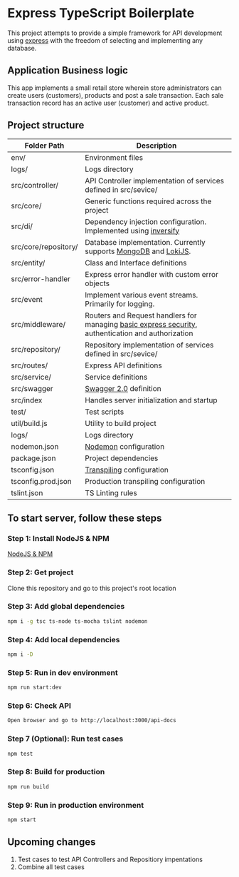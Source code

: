 # Express TypeScript Boilerplate

This project attempts to provide a simple framework for API development using [express](https://github.com/expressjs/express) with the freedom of selecting and implementing any database.

## Application Business logic

This app implements a small retail store wherein store administrators can create users (customers), products and post a sale transaction. Each sale transaction record has an active user (customer) and active product.

## Project structure
| Folder Path | Description |
| ------------- | ------------- |
| env/ | Environment files |
| logs/ | Logs directory |
| src/controller/ | API Controller implementation of services defined in src/sevice/ |
| src/core/ | Generic functions required across the project |
| src/di/ | Dependency injection configuration. Implemented using [inversify](https://www.npmjs.com/package/inversify) |
| src/core/repository/ | Database implementation. Currently supports [MongoDB](https://www.mongodb.com/) and [LokiJS](https://github.com/techfort/LokiJS). |
| src/entity/ | Class and Interface definitions |
| src/error-handler | Express error handler with custom error objects |
| src/event | Implement various event streams. Primarily for logging. |
| src/middleware/ | Routers and Request handlers for managing [basic express security](https://expressjs.com/en/advanced/best-practice-security.html), authentication and authorization |
| src/repository/ | Repository implementation of services defined in src/sevice/ |
| src/routes/ | Express API definitions |
| src/service/ | Service definitions |
| src/swagger | [Swagger 2.0](https://swagger.io/docs/specification/2-0/basic-structure/) definition |
| src/index | Handles server initialization and startup |
| test/ | Test scripts |
| util/build.js | Utility to build project |
| logs/ | Logs directory  |
| nodemon.json | [Nodemon](https://github.com/remy/nodemon) configuration |
| package.json | Project dependencies |
| tsconfig.json | [Transpiling](https://www.typescriptlang.org/docs/handbook/tsconfig-json.html) configuration |
| tsconfig.prod.json | Production transpiling configuration |
| tslint.json  | TS Linting rules |


## To start server, follow these steps

### Step 1: Install NodeJS & NPM

[NodeJS & NPM](https://nodejs.org/en/download/)

### Step 2: Get project
Clone this repository and go to this project's root location


### Step 3: Add global dependencies

```bash
npm i -g tsc ts-node ts-mocha tslint nodemon
```

### Step 4: Add local dependencies

```bash
npm i -D
```

### Step 5: Run in dev environment

```bash
npm run start:dev
```

### Step 6: Check API

```bash
Open browser and go to http://localhost:3000/api-docs
```

### Step 7 (Optional): Run test cases

```bash
npm test
```

### Step 8: Build for production

```bash
npm run build
```

### Step 9: Run in production environment

```bash
npm start
```
## Upcoming changes
1. Test cases to test API Controllers and Repositiory impentations
2. Combine all test cases